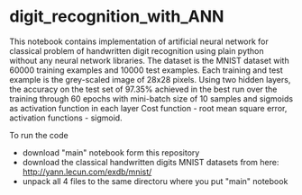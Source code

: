 # digit_recognition_with_ANN

This notebook contains implementation of artificial neural network for classical problem of handwritten digit recognition using plain python without any neural network libraries.
The dataset is the MNIST dataset with 60000 training examples and 10000 test examples. Each training and test example is the grey-scaled image of 28x28 pixels.
Using two hidden layers, the accuracy on the test set of 97.35% achieved in the best run over the training through 60 epochs with mini-batch size of 10 samples and sigmoids as activation function in each layer
Cost function - root mean square error, activation functions - sigmoid.

To run the code
- download "main" notebook form this repository
- download the classical handwritten digits MNIST datasets from here:
http://yann.lecun.com/exdb/mnist/
- unpack all 4 files to the same directoru where you put "main" notebook
